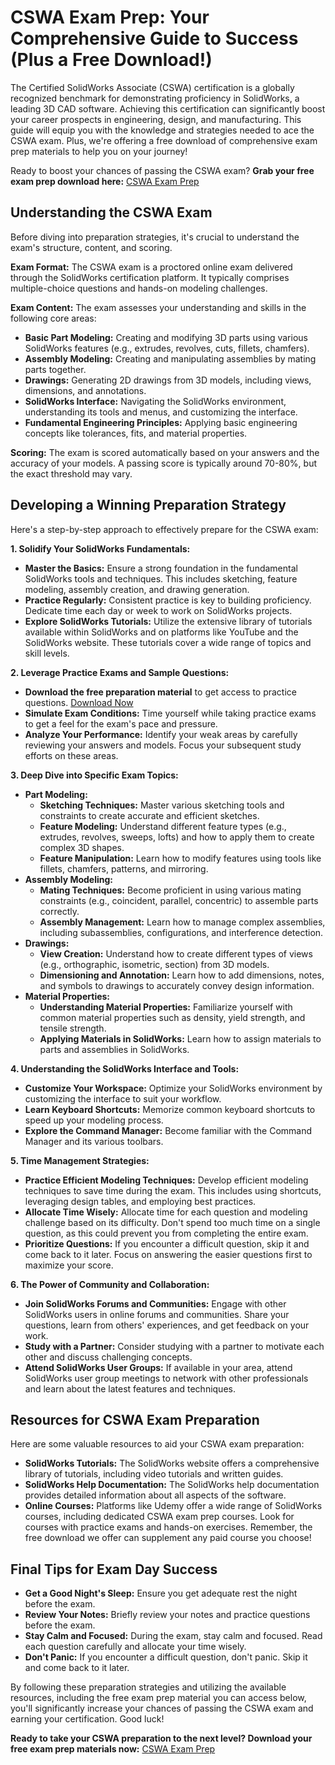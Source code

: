 # CSWA Exam Prep: Your Comprehensive Guide to Success (Plus a Free Download!)

The Certified SolidWorks Associate (CSWA) certification is a globally recognized benchmark for demonstrating proficiency in SolidWorks, a leading 3D CAD software. Achieving this certification can significantly boost your career prospects in engineering, design, and manufacturing. This guide will equip you with the knowledge and strategies needed to ace the CSWA exam. Plus, we're offering a free download of comprehensive exam prep materials to help you on your journey!

Ready to boost your chances of passing the CSWA exam? **Grab your free exam prep download here:** [CSWA Exam Prep](https://udemywork.com/cswa-exam-prep)

## Understanding the CSWA Exam

Before diving into preparation strategies, it's crucial to understand the exam's structure, content, and scoring.

**Exam Format:** The CSWA exam is a proctored online exam delivered through the SolidWorks certification platform. It typically comprises multiple-choice questions and hands-on modeling challenges.

**Exam Content:** The exam assesses your understanding and skills in the following core areas:

*   **Basic Part Modeling:** Creating and modifying 3D parts using various SolidWorks features (e.g., extrudes, revolves, cuts, fillets, chamfers).
*   **Assembly Modeling:** Creating and manipulating assemblies by mating parts together.
*   **Drawings:** Generating 2D drawings from 3D models, including views, dimensions, and annotations.
*   **SolidWorks Interface:** Navigating the SolidWorks environment, understanding its tools and menus, and customizing the interface.
*   **Fundamental Engineering Principles:** Applying basic engineering concepts like tolerances, fits, and material properties.

**Scoring:** The exam is scored automatically based on your answers and the accuracy of your models. A passing score is typically around 70-80%, but the exact threshold may vary.

## Developing a Winning Preparation Strategy

Here's a step-by-step approach to effectively prepare for the CSWA exam:

**1. Solidify Your SolidWorks Fundamentals:**

*   **Master the Basics:** Ensure a strong foundation in the fundamental SolidWorks tools and techniques. This includes sketching, feature modeling, assembly creation, and drawing generation.
*   **Practice Regularly:** Consistent practice is key to building proficiency. Dedicate time each day or week to work on SolidWorks projects.
*   **Explore SolidWorks Tutorials:** Utilize the extensive library of tutorials available within SolidWorks and on platforms like YouTube and the SolidWorks website. These tutorials cover a wide range of topics and skill levels.

**2. Leverage Practice Exams and Sample Questions:**

*   **Download the free preparation material** to get access to practice questions. [Download Now](https://udemywork.com/cswa-exam-prep)
*   **Simulate Exam Conditions:** Time yourself while taking practice exams to get a feel for the exam's pace and pressure.
*   **Analyze Your Performance:** Identify your weak areas by carefully reviewing your answers and models. Focus your subsequent study efforts on these areas.

**3. Deep Dive into Specific Exam Topics:**

*   **Part Modeling:**
    *   **Sketching Techniques:** Master various sketching tools and constraints to create accurate and efficient sketches.
    *   **Feature Modeling:** Understand different feature types (e.g., extrudes, revolves, sweeps, lofts) and how to apply them to create complex 3D shapes.
    *   **Feature Manipulation:** Learn how to modify features using tools like fillets, chamfers, patterns, and mirroring.
*   **Assembly Modeling:**
    *   **Mating Techniques:** Become proficient in using various mating constraints (e.g., coincident, parallel, concentric) to assemble parts correctly.
    *   **Assembly Management:** Learn how to manage complex assemblies, including subassemblies, configurations, and interference detection.
*   **Drawings:**
    *   **View Creation:** Understand how to create different types of views (e.g., orthographic, isometric, section) from 3D models.
    *   **Dimensioning and Annotation:** Learn how to add dimensions, notes, and symbols to drawings to accurately convey design information.
*   **Material Properties:**
    *   **Understanding Material Properties:** Familiarize yourself with common material properties such as density, yield strength, and tensile strength.
    *   **Applying Materials in SolidWorks:** Learn how to assign materials to parts and assemblies in SolidWorks.

**4. Understanding the SolidWorks Interface and Tools:**

*   **Customize Your Workspace:** Optimize your SolidWorks environment by customizing the interface to suit your workflow.
*   **Learn Keyboard Shortcuts:** Memorize common keyboard shortcuts to speed up your modeling process.
*   **Explore the Command Manager:** Become familiar with the Command Manager and its various toolbars.

**5. Time Management Strategies:**

*   **Practice Efficient Modeling Techniques:** Develop efficient modeling techniques to save time during the exam. This includes using shortcuts, leveraging design tables, and employing best practices.
*   **Allocate Time Wisely:** Allocate time for each question and modeling challenge based on its difficulty. Don't spend too much time on a single question, as this could prevent you from completing the entire exam.
*   **Prioritize Questions:** If you encounter a difficult question, skip it and come back to it later. Focus on answering the easier questions first to maximize your score.

**6. The Power of Community and Collaboration:**

*   **Join SolidWorks Forums and Communities:** Engage with other SolidWorks users in online forums and communities. Share your questions, learn from others' experiences, and get feedback on your work.
*   **Study with a Partner:** Consider studying with a partner to motivate each other and discuss challenging concepts.
*   **Attend SolidWorks User Groups:** If available in your area, attend SolidWorks user group meetings to network with other professionals and learn about the latest features and techniques.

## Resources for CSWA Exam Preparation

Here are some valuable resources to aid your CSWA exam preparation:

*   **SolidWorks Tutorials:** The SolidWorks website offers a comprehensive library of tutorials, including video tutorials and written guides.
*   **SolidWorks Help Documentation:** The SolidWorks help documentation provides detailed information about all aspects of the software.
*   **Online Courses:** Platforms like Udemy offer a wide range of SolidWorks courses, including dedicated CSWA exam prep courses. Look for courses with practice exams and hands-on exercises. Remember, the free download we offer can supplement any paid course you choose!

## Final Tips for Exam Day Success

*   **Get a Good Night's Sleep:** Ensure you get adequate rest the night before the exam.
*   **Review Your Notes:** Briefly review your notes and practice questions before the exam.
*   **Stay Calm and Focused:** During the exam, stay calm and focused. Read each question carefully and allocate your time wisely.
*   **Don't Panic:** If you encounter a difficult question, don't panic. Skip it and come back to it later.

By following these preparation strategies and utilizing the available resources, including the free exam prep material you can access below, you'll significantly increase your chances of passing the CSWA exam and earning your certification. Good luck!

**Ready to take your CSWA preparation to the next level? Download your free exam prep materials now:** [CSWA Exam Prep](https://udemywork.com/cswa-exam-prep)

